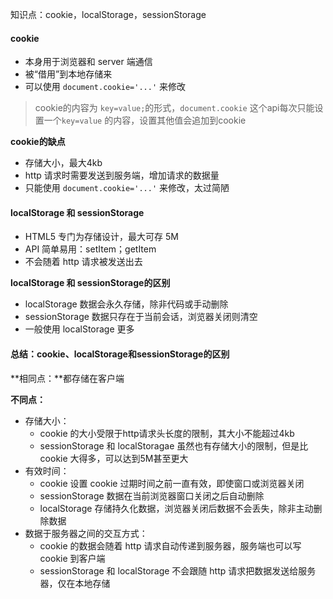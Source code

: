 知识点：cookie，localStorage，sessionStorage

#### cookie

* 本身用于浏览器和 server 端通信
* 被“借用”到本地存储来
* 可以使用 `document.cookie='...'` 来修改

> cookie的内容为 `key=value;`的形式，`document.cookie` 这个api每次只能设置一个`key=value` 的内容，设置其他值会追加到cookie

**cookie的缺点**

* 存储大小，最大4kb
* http 请求时需要发送到服务端，增加请求的数据量
* 只能使用 `document.cookie='...'` 来修改，太过简陋



#### localStorage 和 sessionStorage

* HTML5 专门为存储设计，最大可存 5M
* API 简单易用：setItem；getItem
* 不会随着 http 请求被发送出去

**localStorage 和 sessionStorage的区别**

* localStorage 数据会永久存储，除非代码或手动删除
* sessionStorage 数据只存在于当前会话，浏览器关闭则清空
* 一般使用 localStorage 更多



#### 总结：cookie、localStorage和sessionStorage的区别

**相同点：**都存储在客户端

**不同点：**

* 存储大小：
  * cookie 的大小受限于http请求头长度的限制，其大小不能超过4kb
  * sessionStorage 和 localStoragae 虽然也有存储大小的限制，但是比 cookie 大得多，可以达到5M甚至更大
* 有效时间：
  * cookie  设置 cookie 过期时间之前一直有效，即使窗口或浏览器关闭
  * sessionStorage  数据在当前浏览器窗口关闭之后自动删除
  * localStorage  存储持久化数据，浏览器关闭后数据不会丢失，除非主动删除数据
* 数据于服务器之间的交互方式：
  * cookie 的数据会随着 http 请求自动传递到服务器，服务端也可以写 cookie 到客户端
  * sessionStorage 和 localStorage 不会跟随 http 请求把数据发送给服务器，仅在本地存储